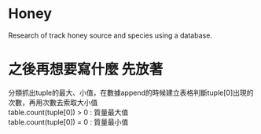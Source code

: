# Honey
Research of track honey source and species using a database.

# 之後再想要寫什麼 先放著
分類抓出tuple的最大、小值，在數據append的時候建立表格判斷tuple[0]出現的次數，再用次數去索取大小值  
table.count(tuple[0]) > 0 : 質量最大值  
table.count(tuple[0]) = 0 : 質量最小值
